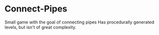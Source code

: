# Connect-Pipes
Small game with the goal of connecting pipes
Has procedurally generated levels, but isn't of great complexity.
